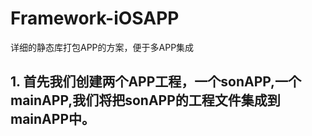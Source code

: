 # Framework-iOSAPP
详细的静态库打包APP的方案，便于多APP集成
## 1. 首先我们创建两个APP工程，一个sonAPP,一个mainAPP,我们将把sonAPP的工程文件集成到mainAPP中。




